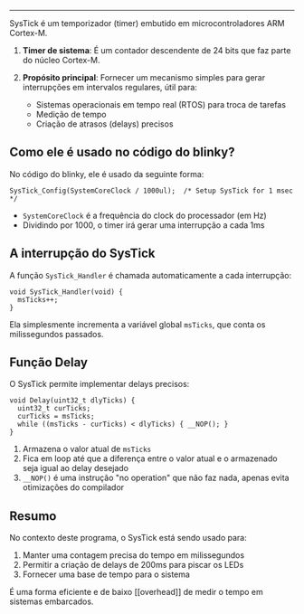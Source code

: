 ---
SysTick é um temporizador (timer) embutido em microcontroladores ARM Cortex-M.

1. **Timer de sistema**: É um contador descendente de 24 bits que faz parte do núcleo Cortex-M.
2. **Propósito principal**: Fornecer um mecanismo simples para gerar interrupções em intervalos regulares, útil para:
    
    - Sistemas operacionais em tempo real (RTOS) para troca de tarefas
    - Medição de tempo
    - Criação de atrasos (delays) precisos

## Como ele é usado no código do blinky?

No código do blinky, ele é usado da seguinte forma:

```
SysTick_Config(SystemCoreClock / 1000ul);  /* Setup SysTick for 1 msec */
```

- `SystemCoreClock` é a frequência do clock do processador (em Hz)
- Dividindo por 1000, o timer irá gerar uma interrupção a cada 1ms

## A interrupção do SysTick

A função `SysTick_Handler` é chamada automaticamente a cada interrupção:
```
void SysTick_Handler(void) {
  msTicks++;
}
```

Ela simplesmente incrementa a variável global `msTicks`, que conta os milissegundos passados.

## Função Delay

O SysTick permite implementar delays precisos:
```
void Delay(uint32_t dlyTicks) {
  uint32_t curTicks;
  curTicks = msTicks;
  while ((msTicks - curTicks) < dlyTicks) { __NOP(); }
}
```

1. Armazena o valor atual de `msTicks`
2. Fica em loop até que a diferença entre o valor atual e o armazenado seja igual ao delay desejado
3. `__NOP()` é uma instrução "no operation" que não faz nada, apenas evita otimizações do compilador

## Resumo

No contexto deste programa, o SysTick está sendo usado para:

1. Manter uma contagem precisa do tempo em milissegundos
2. Permitir a criação de delays de 200ms para piscar os LEDs
3. Fornecer uma base de tempo para o sistema

É uma forma eficiente e de baixo [[overhead]] de medir o tempo em sistemas embarcados.